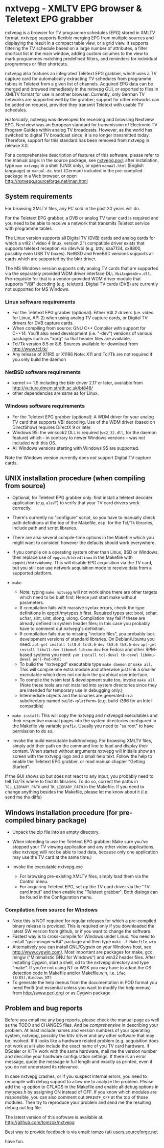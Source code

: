 # nxtvepg - XMLTV EPG browser & Teletext EPG grabber

nxtvepg is a browser for TV programme schedules (EPG) stored in XMLTV format.
nxtvepg supports flexible merging EPG from multiple sources and displaying the
result in a compact table view, or a grid view. It supports filtering the TV
schedule based on a large number of attributes, a filter shortcut list in the
main window, adding custom columns to the view to mark programmes matching
predefined filters, and reminders for individual programmes or filter
shortcuts.

nxtvepg also features an integrated Teletext EPG grabber, which uses a TV
capture card for automatically extracting TV schedules from programme tables in
Teletext from a given list of channels. Acquired EPG data can be merged and
browsed immediately in the nxtvepg GUI, or exported to files in XMLTV format
for use in another browser. Currently, only German TV networks are supported
well by the grabber; support for other networks can be added on request,
provided they transmit Teletext with usable TV schedules.

*Historically*, nxtvepg was developed for receiving and browsing Nextview
EPG. Nextview was an European standard for transmission of Electronic TV
Program Guides within analog TV broadcasts. However, as the world has switched
to digital TV broadcast since, it is no longer transmitted today. Therefore,
support for this standard has been removed from nxtvepg in release 3.0.

For a comprehensive description of features of this software, please refer
to the manual page: In the source package, see [nxtvepg.pod](./nxtvepg.pod);
after installation, type `man nxtvepg` in a shell (UNIX only), or open
`manual.html` (English language) or `manual-de.html` (German) included in the
pre-compiled package in a Web browser, or open
<http://nxtvepg.sourceforge.net/man.html>

## System requirements

For browsing XMLTV files, any PC sold in the past 20 years will do.

For the Teletext EPG grabber, a DVB or analog TV tuner card is required
and you need to be able to receive a network that transmits Teletext
service with programme tables.

The Linux version supports all Digital TV (DVB) cards and analog cards
for which a v4l2 ("video 4 linux, version 2") compatible driver exists
that supports teletext reception via /dev/vbi (e.g. bttv, saa7134,
cx8800, possibly even USB TV boxes).  NetBSD and FreeBSD versions
supports all cards which are supported by the bktr driver.

The MS Windows version supports only analog TV cards that are supported via
the separately provided WDM driver interface DLL `VbiAcqWdmDrv.dll`.
Pre-requisite for that is a vendor-provided WDM driver module that supports
"VBI" decoding (e.g. teletext). Digital TV cards (DVB) are currently not
supported for MS Windows.

### Linux software requirements

- For the Teletext EPG grabber (optional): Either V4L2 drivers (i.e. video for
  Linux, API 2) when using analog TV capture cards, or Digital TV drivers for
  DVB capture cards.
- When compiling from source: GNU C++ Compiler with support for C++14.
  You'll also need development (i.e. "-dev") versions of various
  packages such as "xorg" so that header files are available.
- Tcl/Tk version 8.5 or 8.6.
  Sources available for download from <http://www.tcl.tk/>
- Any release of X11R5 or X11R6
  Note: X11 and Tcl/Tk are not required if you only build the daemon

### NetBSD software requirements

- kernel >= 1.5 including the bktr driver 2.17 or later,
  available from <http://vulture.dmem.strath.ac.uk/bt848/>
- other dependencies are same as for Linux.

### Windows software requirements

- For the Teletext EPG grabber (optional): A WDM driver for your analog
  TV card that supports VBI decoding. Use of the WDM driver (based on
  DirectShow) requires DirectX 9 or later.
- Windows 95: the winsock2 DLL is required (`ws2_32.dll`, for the daemon
  feature) which - in contrary to newer Windows versions - was not included
  with this OS.
- All Windows versions starting with Windows 95 are supported.

Note the Windows version currently does *not* support Digital TV capture
cards.


## UNIX installation procedure (when compiling from source)

- Optional, for Teletext EPG grabber only: first install a teletext decoder
  application (e.g. `aleVT`) to verify that your TV card drivers work correctly.

- There's currently no "configure" script, so you have to manually check
  path definitions at the top of the Makefile, esp. for the Tcl/Tk libraries,
  include path and script libraries.

- There are also several compile-time options in the Makefile which you
  might want to consider, however the defaults should work everywhere.

- If you compile on a operating system other than Linux, BSD or Windows,
  then replace use of `epgvbi/btdrv4linux` in the Makefile with
  `epgvbi/btdrv4dummy`. This will disable EPG acquisition via the TV card, but
  you still can use network acquisition mode to receive data from a supported
  platform.

- `make`:
    * Note: typing `make nxtvepg` will not work since there are other targets
      which need to be built first.  Hence just start make without parameters.
    * If compilation fails with massive syntax errors, check the type
      definitions in epgctl/mytypes.h first.  Required types are: bool,
      schar, uchar, sint, uint, slong, ulong.  Compilation may fail if these
      are already defined in system header files; in this case you probably
      have to comment out nxtvepg's definition.
    * If compilation fails due to missing "include files", you probably lack
      development versions of standard libraries. On Debian/Ubuntu you need:
      `apt-get install tcl8.6 tcl8.6-dev tk8.6 tk8.6-dev`
      `apt-get install libx11-dev libxmu6 libxmu-dev`
      For Fedora and other RPM-based systems you need:
      `yum install tcl-devel tk-devel libXmu-devel perl-Pod-Html`
    * To build the "nxtvepgd" executable type `make daemon` or `make all`.
      This will compile one extra module and otherwise just link a smaller
      executable which does not contain the graphical user interface.
    * To compile the tvsim test & development suite too, invoke `make all`
      (Note these tools are not installed into system directories since they
      are intended for temporary use in debugging only.)
    * Intermediate objects and the binaries are generated in a subdirectory
      named `build-<platform>` (e.g. build-i386 for an Intel compatible)

- `make install`:
  This will copy the nxtvepg and nxtvepgd executables and their respective
  manual pages into the system directories configured in the Makefile
  via variable `prefix`. Usually you need to "su root" to have permission
  to do so.

- Invoke the build executable build/nxtvepg. For browsing XMLTV files,
  simply add their path on the command line to load and display their
  content. When started without arguments nxtvepg will initialls show an
  screen with the nxtvepg logo and a small help text. Follow the help to
  enable the Teletext EPG grabber, or read manual chapter "Getting
  Started".

If the GUI shows up but does not react to any input, you probably
need to tell Tcl/Tk where to find its libraries. To do so, correct
the paths in `TCL_LIBRARY_PATH` and `TK_LIBRARY_PATH` in the Makefile.
If you need to change anything besides the Makefile, please let me
know about it (i.e. send me the diffs)


## Windows installation procedure (for pre-compiled binary package)

- Unpack the zip file into an empty directory.

- When intending to use the Teletext EPG grabber: Make sure you've stopped
  your TV viewing application and any other video applications, else
  nxtvepg willl not be able to load data, because only one application
  may use the TV card at the same time.)

- Invoke the executable nxtvepg.exe

    * For browsing pre-existing XMLTV files, simply load them via the
      Control menu.
    * For acquiring Teletext EPG, set up the TV card driver via the
      "TV card input" and then enable the "Teletext grabber". Both
      dialogs can be found in the Configuration menu.

### Compilation from source for Windows

- Note this is NOT required for regular releases for which a pre-compiled
  binary release is provided. This is required only if you downloaded the
  latest SW version from github, or if you want to change the software.
- Fastest way is to cross-compile for Windows under Linux.  You need to
  install "gcc-mingw-w64" package and then type `make -f Makefile.win`
- Alternatively you can install GNU/Cygwin on your Windows host, see
  <http://www.cygwin.com/>.  Most important are packages for make, gcc,
  mingw ("Minimalistic GNU for Windows") and win32 header files.  After
  installing Cygwin, start a shell, cd to the nxtvepg directory and type
  "make".  If you're not using NT or W2K you may have to adapt the OS
  detection code in Makefile and/or Makefile.win, i.e.
  `ifeq ($(OS),Windows_NT)`
- To generate the help menus from the documentation in POD format you
  need Perl5 (not essential unless you want to modify the help menus)
  from <http://www.perl.org/> or as Cygwin package


## Problem and bug reports

Before you email me any bug reports, please check the manual page as well
as the TODO and CHANGES files. And be *comprehensive* in describing your
problem. At least include names and version numbers of your operating system,
nxtvepg, possibly the bttv driver and any other software that may be
involved. If it looks like a hardware related problem (e.g. acquisition
does not work at all) also include the exact name of you TV card hardware.
If DScaler or K!TV work with the same hardware, mail me the version number and
describe your hardware configuration settings. If there is an error message,
quote the message in full length and exactly as printed, even if you do not
understand its relevance.

In case nxtvepg crashes, or if you suspect internal errors, you need to
recompile with debug support to allow me to analyze the problem.  Please
add the -g option to CFLAGS in the Makefile and enable all debug options in
mytypes.h by assigning ON instead of OFF. If you know which modules are
responsible, you can also comment out `DPRINTF_OFF` at the top of those
modules. Then try to reproduce your problem and send me the resulting
debug.out log file.

The latest version of this software is available at:
<http://github.com/tomzox/nxtvepg>

Best way to provide feedback is via email: tomzo (at) users.sourceforge.net

have fun.
